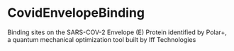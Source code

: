 # CovidEnvelopeBinding
Binding sites on the SARS-COV-2 Envelope (E) Protein identified by Polar+, a quantum mechanical optimization tool built by Iff Technologies
